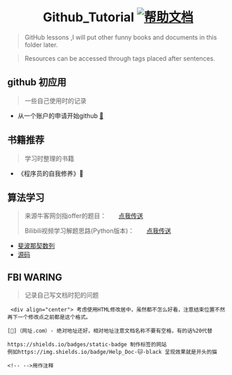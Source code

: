  <div align="center"> 
  
# Github_Tutorial [![帮助文档](https://img.shields.io/badge/Help_Doc-🐱-black)](https://docs.github.com/en/get-started)
<div align="left">
 
>GitHub lessons ,I will put other funny books and documents in this folder later.

>Resources can be accessed through tags placed after sentences.

## github 初应用 
>一些自己使用时的记录

- 从一个账户的申请开始github [📝](Introduction/1.How%20to%20sign%20up%20for%20a%20GitHub%20account.md)

## 书籍推荐
>学习时整理的书籍

- 《程序员的自我修养》📖
  
## 算法学习
> 来源牛客网剑指offer的题目：&#x2003;&#x2003;[点我传送](https://www.nowcoder.com/ta/coding-interviews?page=1)
>
> Bilibili视频学习解题思路(Python版本)：&#x2003;&#x2003;[点我传送](https://www.bilibili.com/video/BV1K4411o7KP)

- [斐波那契数列](./数据结构/1_斐波那契数列/README.md)
- [源码](./数据结构/NowCode)

## FBI WARING 
>记录自己写文档时犯的问题
```
 <div align="center"> 考虑使用HTML修改居中，虽然都不怎么好看，注意结束位置不然再下一个修改点之前都是这个格式。

[📝]（网址.com）- 绝对地址还好，相对地址注意文档名称不要有空格，有的话%20代替

https://shields.io/badges/static-badge 制作标签的网站
例如https://img.shields.io/badge/Help_Doc-🐱-black 呈现效果就是开头的猫

<!-- -->用作注释
```
​​<!-- 📖 📘 📚 📝 📜 📌 🧠 💡 🤯 🎯 🧩 🔍 ⌨️ 💻 ⚙️ 🔧 🛠️ 📦 🐱 🐶 🍩 🎮 ✨ 🌟 ✅ 🏆 🚀 🌱 🎉
https://shields.io/badges/static-badge 制作标签网站-->

